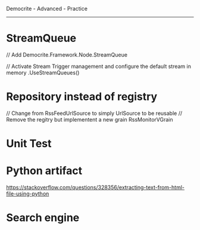 Democrite - Advanced - Practice
___


# StreamQueue

// Add Democrite.Framework.Node.StreamQueue

 // Activate Stream Trigger management and configure the default stream in memory
 .UseStreamQueues()

# Repository instead of registry

// Change from RssFeedUrlSource to simply UrlSource to be reusable
// Remove the regitry but implementent a new grain RssMonitorVGrain

# Unit Test
# Python artifact

https://stackoverflow.com/questions/328356/extracting-text-from-html-file-using-python

# Search engine